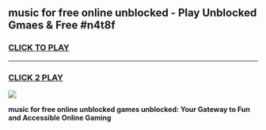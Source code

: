 
## music for free online unblocked - Play Unblocked Gmaes & Free #n4t8f
<h3>
<a href="https://news.freeplayer.one?title=music_for_free_online_unblocked&ref=24F">CLICK TO PLAY</a></h3>
<hr>

<h3>
<a href="https://news.freeplayer.one?title=music_for_free_online_unblocked&ref=24F">CLICK 2 PLAY</a>
  
</h3>

<a href="https://news.freeplayer.one?title=music_for_free_online_unblocked&ref=24F/"><img src="https://clearcache.store/games.png"></a>


**music for free online unblocked games unblocked: Your Gateway to Fun and Accessible Online Gaming**
